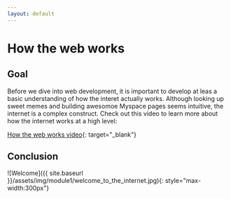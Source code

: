 ```yaml
---
layout: default
---
```


# How the web works

## Goal

Before we dive into web development, it is important to develop at leas a basic understanding of how the interet actually works. Although looking up sweet memes and building awesomoe Myspace pages seems intuitive, the internet is a complex construct. Check out this video to learn more about how the internet works at a high level:

[How the web works video](https://www.khanacademy.org/computing/computers-and-internet/xcae6f4a7ff015e7d:the-internet/xcae6f4a7ff015e7d:introducing-the-internet/v/what-is-the-internet){: target="_blank"}

## Conclusion

![Welcome]({{ site.baseurl }}/assets/img/module1/welcome_to_the_internet.jpg){: style="max-width:300px"}
